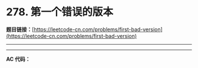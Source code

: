 # 278. 第一个错误的版本

**题目链接：**[https://leetcode-cn.com/problems/first-bad-version](https://leetcode-cn.com/problems/first-bad-version)

---

<Cards card="leetcode_278_first-bad-version"></Cards>

---

**AC 代码：**

```java

```